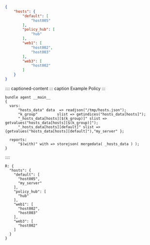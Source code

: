 ``` json
{
    "hosts": {
        "default": [
            "host005"
        ],
        "policy_hub": [
            "hub"
        ],
        "web1": [
            "host002",
            "host003"
        ],
        "web3": [
            "host002"
        ]
    }
}

```

:::: captioned-content
::: caption
Example Policy
:::

``` {.cfengine3 include-stdlib="t" log-level="info" exports="both" tangle="extending_a_json_array_inside_a_dict_with_policy.cf"}
bundle agent __main__
{
  vars:
      "hosts_data" data  => readjson("/tmp/hosts.json");
      "k_group"         slist => getindices("hosts_data[hosts]");
      "_hosts_data[hosts][$(k_group)]" slist => getvalues("hosts_data[hosts][$(k_group)]");
      "_hosts_data[hosts][default]" slist => {getvalues("hosts_data[hosts][default]"),"my_server" };

  reports:
      "$(with)" with => storejson( mergedata( _hosts_data ) );
}
```
::::

``` example
R: {
  "hosts": {
    "default": [
      "host005",
      "my_server"
    ],
    "policy_hub": [
      "hub"
    ],
    "web1": [
      "host002",
      "host003"
    ],
    "web3": [
      "host002"
    ]
  }
}
```
